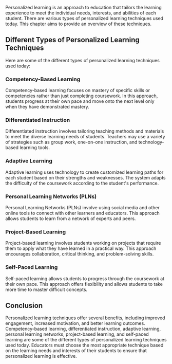 



Personalized learning is an approach to education that tailors the learning experience to meet the individual needs, interests, and abilities of each student. There are various types of personalized learning techniques used today. This chapter aims to provide an overview of these techniques.

Different Types of Personalized Learning Techniques
---------------------------------------------------

Here are some of the different types of personalized learning techniques used today:

### Competency-Based Learning

Competency-based learning focuses on mastery of specific skills or competencies rather than just completing coursework. In this approach, students progress at their own pace and move onto the next level only when they have demonstrated mastery.

### Differentiated Instruction

Differentiated instruction involves tailoring teaching methods and materials to meet the diverse learning needs of students. Teachers may use a variety of strategies such as group work, one-on-one instruction, and technology-based learning tools.

### Adaptive Learning

Adaptive learning uses technology to create customized learning paths for each student based on their strengths and weaknesses. The system adapts the difficulty of the coursework according to the student's performance.

### Personal Learning Networks (PLNs)

Personal Learning Networks (PLNs) involve using social media and other online tools to connect with other learners and educators. This approach allows students to learn from a network of experts and peers.

### Project-Based Learning

Project-based learning involves students working on projects that require them to apply what they have learned in a practical way. This approach encourages collaboration, critical thinking, and problem-solving skills.

### Self-Paced Learning

Self-paced learning allows students to progress through the coursework at their own pace. This approach offers flexibility and allows students to take more time to master difficult concepts.

Conclusion
----------

Personalized learning techniques offer several benefits, including improved engagement, increased motivation, and better learning outcomes. Competency-based learning, differentiated instruction, adaptive learning, personal learning networks, project-based learning, and self-paced learning are some of the different types of personalized learning techniques used today. Educators must choose the most appropriate technique based on the learning needs and interests of their students to ensure that personalized learning is effective.
